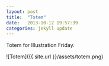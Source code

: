 ```yaml
---
layout: post
title:  "Totem"
date:   2013-10-12 19:57:39
categories: jekyll update
---
```


Totem for Illustration Friday.

![Totem]({{ site.url }}/assets/totem.png)

[jekyll-gh]: https://github.com/mojombo/jekyll
[jekyll]:    http://jekyllrb.com
